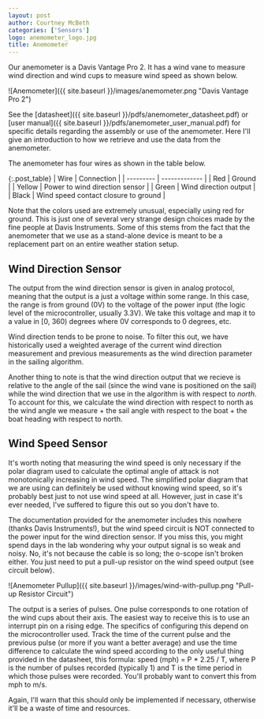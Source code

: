 ```yaml
---
layout: post
author: Courtney McBeth
categories: ['Sensors']
logo: anemometer_logo.jpg
title: Anemometer
---
```


Our anemometer is a Davis Vantage Pro 2. It has a wind vane to measure wind direction and wind cups to measure wind speed as shown below.

![Anemometer]({{ site.baseurl }}/images/anemometer.png "Davis Vantage Pro 2")

See the [datasheet]({{ site.baseurl }}/pdfs/anemometer_datasheet.pdf) or [user manual]({{ site.baseurl }}/pdfs/anemometer_user_manual.pdf) for specific details regarding the assembly or use of the anemometer. Here I'll give an introduction to how we retrieve and use the data from the anemometer.

The anemometer has four wires as shown in the table below.

{:.post_table}
| Wire      | Connection    |
| --------- | ------------- |
| Red       | Ground        |
| Yellow    | Power to wind direction sensor |
| Green     | Wind direction output |
| Black     | Wind speed contact closure to ground |

Note that the colors used are extremely unusual, especially using red for ground. This is just one of several very strange design choices made by the fine people at Davis Instruments. Some of this stems from the fact that the anemometer that we use as a stand-alone device is meant to be a replacement part on an entire weather station setup.

## Wind Direction Sensor

The output from the wind direction sensor is given in analog protocol, meaning that the output is a just a voltage within some range. In this case, the range is from ground (0V) to the voltage of the power input (the logic level of the microcontroller, usually 3.3V). We take this voltage and map it to a value in [0, 360) degrees where 0V corresponds to 0 degrees, etc. 

Wind direction tends to be prone to noise. To filter this out, we have historically used a weighted average of the current wind direction measurement and previous measurements as the wind direction parameter in the sailing algorithm.

Another thing to note is that the wind direction output that we recieve is relative to the angle of the sail (since the wind vane is positioned on the sail) while the wind direction that we use in the algorithm is with respect to _north_. To account for this, we calculate the wind direction with respect to north as the wind angle we measure + the sail angle with respect to the boat + the boat heading with respect to north.

## Wind Speed Sensor

It's worth noting that measuring the wind speed is only necessary if the polar diagram used to calculate the optimal angle of attack is not monotonically increasing in wind speed. The simplified polar diagram that we are using can definitely be used without knowing wind speed, so it's probably best just to not use wind speed at all. However, just in case it's ever needed, I've suffered to figure this out so you don't have to.

The documentation provided for the anemometer includes this nowhere (thanks Davis Instruments!), but the wind speed circuit is NOT connected to the power input for the wind direction sensor. If you miss this, you might spend days in the lab wondering why your output signal is so weak and noisy. No, it's not because the cable is so long; the o-scope isn't broken either. You just need to put a pull-up resistor on the wind speed output (see circuit below). 

![Anemometer Pullup]({{ site.baseurl }}/images/wind-with-pullup.png "Pull-up Resistor Circuit")

The output is a series of pulses. One pulse corresponds to one rotation of the wind cups about their axis. The easiest way to receive this is to use an interrupt pin on a rising edge. The specifics of configuring this depend on the microcontroller used. Track the time of the current pulse and the previous pulse (or more if you want a better average) and use the time difference to calculate the wind speed according to the only useful thing provided in the datasheet, this formula: speed (mph) = P * 2.25 / T, where P is the number of pulses recorded (typically 1) and T is the time period in which those pulses were recorded. You'll probably want to convert this from mph to m/s.

Again, I'll warn that this should only be implemented if necessary, otherwise it'll be a waste of time and resources.